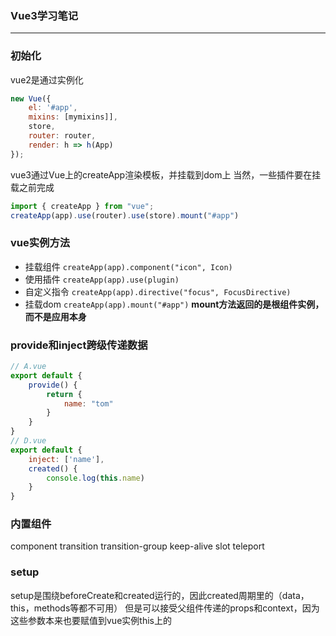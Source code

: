 ### Vue3学习笔记
***

### 初始化
vue2是通过实例化
```js
new Vue({
    el: '#app',
    mixins: [mymixins]],
    store,
    router: router,
    render: h => h(App)
});
```
vue3通过Vue上的createApp渲染模板，并挂载到dom上
当然，一些插件要在挂载之前完成
```js
import { createApp } from "vue";
createApp(app).use(router).use(store).mount("#app")
```

### vue实例方法
* 挂载组件 `createApp(app).component("icon", Icon)`
* 使用插件 `createApp(app).use(plugin)`
* 自定义指令 `createApp(app).directive("focus", FocusDirective)`
* 挂载dom `createApp(app).mount("#app")` **mount方法返回的是根组件实例，而不是应用本身**

### provide和inject跨级传递数据
```js
// A.vue
export default {
    provide() {
        return {
            name: "tom"
        }
    }
}
// D.vue
export default {
    inject: ['name'],
    created() {
        console.log(this.name)
    }
}

```

### 内置组件
component
transition
transition-group
keep-alive
slot
teleport

### setup
setup是围绕beforeCreate和created运行的，因此created周期里的（data，this，methods等都不可用）
但是可以接受父组件传递的props和context，因为这些参数本来也要赋值到vue实例this上的
